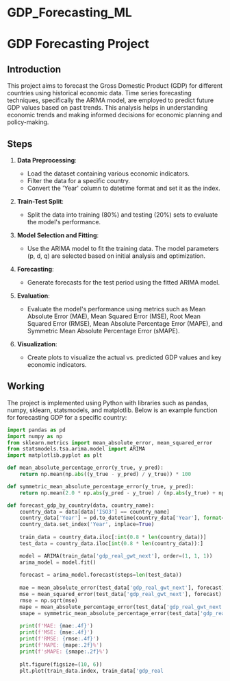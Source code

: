 # GDP_Forecasting_ML

# GDP Forecasting Project

## Introduction
This project aims to forecast the Gross Domestic Product (GDP) for different countries using historical economic data. Time series forecasting techniques, specifically the ARIMA model, are employed to predict future GDP values based on past trends. This analysis helps in understanding economic trends and making informed decisions for economic planning and policy-making.

## Steps
1. **Data Preprocessing**:
   - Load the dataset containing various economic indicators.
   - Filter the data for a specific country.
   - Convert the 'Year' column to datetime format and set it as the index.

2. **Train-Test Split**:
   - Split the data into training (80%) and testing (20%) sets to evaluate the model's performance.

3. **Model Selection and Fitting**:
   - Use the ARIMA model to fit the training data. The model parameters (p, d, q) are selected based on initial analysis and optimization.

4. **Forecasting**:
   - Generate forecasts for the test period using the fitted ARIMA model.

5. **Evaluation**:
   - Evaluate the model's performance using metrics such as Mean Absolute Error (MAE), Mean Squared Error (MSE), Root Mean Squared Error (RMSE), Mean Absolute Percentage Error (MAPE), and Symmetric Mean Absolute Percentage Error (sMAPE).

6. **Visualization**:
   - Create plots to visualize the actual vs. predicted GDP values and key economic indicators.

## Working
The project is implemented using Python with libraries such as pandas, numpy, sklearn, statsmodels, and matplotlib. Below is an example function for forecasting GDP for a specific country:

```python
import pandas as pd
import numpy as np
from sklearn.metrics import mean_absolute_error, mean_squared_error
from statsmodels.tsa.arima.model import ARIMA
import matplotlib.pyplot as plt

def mean_absolute_percentage_error(y_true, y_pred):
    return np.mean(np.abs((y_true - y_pred) / y_true)) * 100

def symmetric_mean_absolute_percentage_error(y_true, y_pred):
    return np.mean(2.0 * np.abs(y_pred - y_true) / (np.abs(y_true) + np.abs(y_pred))) * 100

def forecast_gdp_by_country(data, country_name):
    country_data = data[data['ISO3'] == country_name]
    country_data['Year'] = pd.to_datetime(country_data['Year'], format='%Y')
    country_data.set_index('Year', inplace=True)
    
    train_data = country_data.iloc[:int(0.8 * len(country_data))]
    test_data = country_data.iloc[int(0.8 * len(country_data)):]

    model = ARIMA(train_data['gdp_real_gwt_next'], order=(1, 1, 1))
    arima_model = model.fit()
    
    forecast = arima_model.forecast(steps=len(test_data))
    
    mae = mean_absolute_error(test_data['gdp_real_gwt_next'], forecast)
    mse = mean_squared_error(test_data['gdp_real_gwt_next'], forecast)
    rmse = np.sqrt(mse)
    mape = mean_absolute_percentage_error(test_data['gdp_real_gwt_next'], forecast)
    smape = symmetric_mean_absolute_percentage_error(test_data['gdp_real_gwt_next'], forecast)
    
    print(f'MAE: {mae:.4f}')
    print(f'MSE: {mse:.4f}')
    print(f'RMSE: {rmse:.4f}')
    print(f'MAPE: {mape:.2f}%')
    print(f'sMAPE: {smape:.2f}%')
    
    plt.figure(figsize=(10, 6))
    plt.plot(train_data.index, train_data['gdp_real
